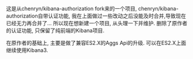 这是从chenryn/kibana-authorization fork来的一个项目, chenryn/kibana-authorization自带认证功能, 我在上面做过一些改动之后没能及时合并,导致现在已经无力再合并了... 所以现在想新建一个项目, 从头理一下并维护. 删除了原作者的认证功能, 只保留了纯前端的Kibana项目.

在原作者的基础上, 主要是做了兼容ES2.X的Aggs Api的升级. 可以在ES2.X上面继续使用Kibana3.
